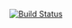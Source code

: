 
[![Build Status](https://travis-ci.org/fcogarri/tarea_app.svg?branch=Develop)](https://travis-ci.org/fcogarri/tarea_app)